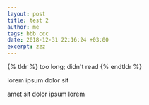 ```yaml
---
layout: post
title: test 2
author: me
tags: bbb ccc
date: 2018-12-31 22:16:24 +03:00
excerpt: zzz
---
```

{% tldr %}
too long; didn't read
{% endtldr %}

lorem ipsum dolor sit

amet sit dolor ipsum lorem
